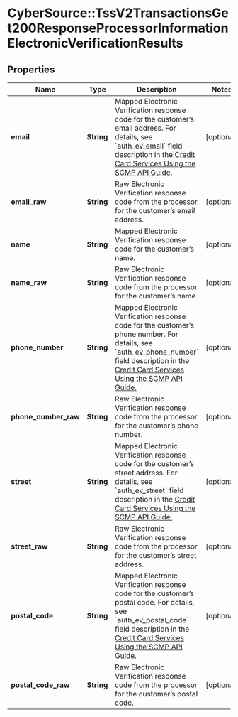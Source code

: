 # CyberSource::TssV2TransactionsGet200ResponseProcessorInformationElectronicVerificationResults

## Properties
Name | Type | Description | Notes
------------ | ------------- | ------------- | -------------
**email** | **String** | Mapped Electronic Verification response code for the customer’s email address.  For details, see &#x60;auth_ev_email&#x60; field description in the [Credit Card Services Using the SCMP API Guide.](https://apps.cybersource.com/library/documentation/dev_guides/CC_Svcs_SCMP_API/html/)  | [optional] 
**email_raw** | **String** | Raw Electronic Verification response code from the processor for the customer’s email address. | [optional] 
**name** | **String** | Mapped Electronic Verification response code for the customer’s name.  | [optional] 
**name_raw** | **String** | Raw Electronic Verification response code from the processor for the customer’s name.  | [optional] 
**phone_number** | **String** | Mapped Electronic Verification response code for the customer’s phone number.  For details, see &#x60;auth_ev_phone_number&#x60; field description in the [Credit Card Services Using the SCMP API Guide.](https://apps.cybersource.com/library/documentation/dev_guides/CC_Svcs_SCMP_API/html/)  | [optional] 
**phone_number_raw** | **String** | Raw Electronic Verification response code from the processor for the customer’s phone number. | [optional] 
**street** | **String** | Mapped Electronic Verification response code for the customer’s street address.  For details, see &#x60;auth_ev_street&#x60; field description in the [Credit Card Services Using the SCMP API Guide.](https://apps.cybersource.com/library/documentation/dev_guides/CC_Svcs_SCMP_API/html/)  | [optional] 
**street_raw** | **String** | Raw Electronic Verification response code from the processor for the customer’s street address. | [optional] 
**postal_code** | **String** | Mapped Electronic Verification response code for the customer’s postal code.  For details, see &#x60;auth_ev_postal_code&#x60; field description in the [Credit Card Services Using the SCMP API Guide.](https://apps.cybersource.com/library/documentation/dev_guides/CC_Svcs_SCMP_API/html/)  | [optional] 
**postal_code_raw** | **String** | Raw Electronic Verification response code from the processor for the customer’s postal code. | [optional] 


